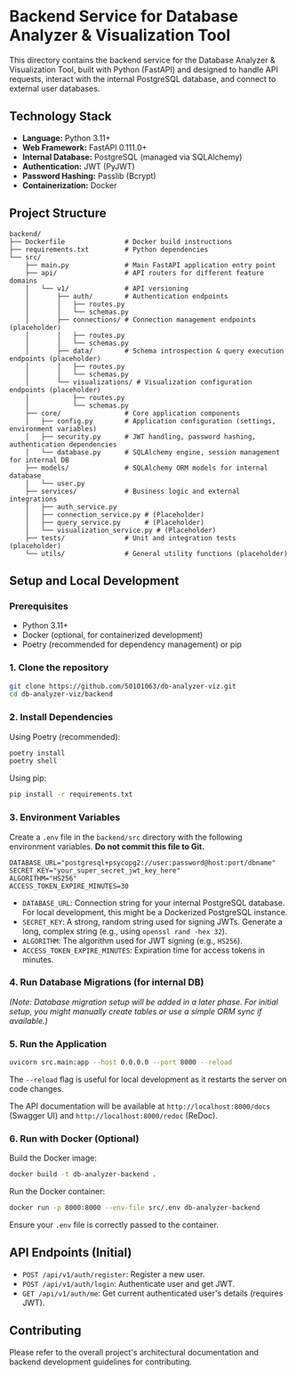 # Backend Service for Database Analyzer & Visualization Tool

This directory contains the backend service for the Database Analyzer & Visualization Tool, built with Python (FastAPI) and designed to handle API requests, interact with the internal PostgreSQL database, and connect to external user databases.

## Technology Stack

*   **Language:** Python 3.11+
*   **Web Framework:** FastAPI 0.111.0+
*   **Internal Database:** PostgreSQL (managed via SQLAlchemy)
*   **Authentication:** JWT (PyJWT)
*   **Password Hashing:** Passlib (Bcrypt)
*   **Containerization:** Docker

## Project Structure

```
backend/
├── Dockerfile               # Docker build instructions
├── requirements.txt         # Python dependencies
└── src/
    ├── main.py              # Main FastAPI application entry point
    ├── api/                 # API routers for different feature domains
    │   └── v1/              # API versioning
    │       ├── auth/        # Authentication endpoints
    │       │   ├── routes.py
    │       │   └── schemas.py
    │       ├── connections/ # Connection management endpoints (placeholder)
    │       │   ├── routes.py
    │       │   └── schemas.py
    │       ├── data/        # Schema introspection & query execution endpoints (placeholder)
    │       │   ├── routes.py
    │       │   └── schemas.py
    │       └── visualizations/ # Visualization configuration endpoints (placeholder)
    │           ├── routes.py
    │           └── schemas.py
    ├── core/                # Core application components
    │   ├── config.py        # Application configuration (settings, environment variables)
    │   ├── security.py      # JWT handling, password hashing, authentication dependencies
    │   └── database.py      # SQLAlchemy engine, session management for internal DB
    ├── models/              # SQLAlchemy ORM models for internal database
    │   └── user.py
    ├── services/            # Business logic and external integrations
    │   ├── auth_service.py
    │   ├── connection_service.py # (Placeholder)
    │   ├── query_service.py      # (Placeholder)
    │   └── visualization_service.py # (Placeholder)
    ├── tests/               # Unit and integration tests (placeholder)
    └── utils/               # General utility functions (placeholder)
```

## Setup and Local Development

### Prerequisites

*   Python 3.11+
*   Docker (optional, for containerized development)
*   Poetry (recommended for dependency management) or pip

### 1. Clone the repository

```bash
git clone https://github.com/50101063/db-analyzer-viz.git
cd db-analyzer-viz/backend
```

### 2. Install Dependencies

Using Poetry (recommended):

```bash
poetry install
poetry shell
```

Using pip:

```bash
pip install -r requirements.txt
```

### 3. Environment Variables

Create a `.env` file in the `backend/src` directory with the following environment variables. **Do not commit this file to Git.**

```env
DATABASE_URL="postgresql+psycopg2://user:password@host:port/dbname"
SECRET_KEY="your_super_secret_jwt_key_here"
ALGORITHM="HS256"
ACCESS_TOKEN_EXPIRE_MINUTES=30
```

*   `DATABASE_URL`: Connection string for your internal PostgreSQL database. For local development, this might be a Dockerized PostgreSQL instance.
*   `SECRET_KEY`: A strong, random string used for signing JWTs. Generate a long, complex string (e.g., using `openssl rand -hex 32`).
*   `ALGORITHM`: The algorithm used for JWT signing (e.g., `HS256`).
*   `ACCESS_TOKEN_EXPIRE_MINUTES`: Expiration time for access tokens in minutes.

### 4. Run Database Migrations (for internal DB)

*(Note: Database migration setup will be added in a later phase. For initial setup, you might manually create tables or use a simple ORM sync if available.)*

### 5. Run the Application

```bash
uvicorn src.main:app --host 0.0.0.0 --port 8000 --reload
```

The `--reload` flag is useful for local development as it restarts the server on code changes.

The API documentation will be available at `http://localhost:8000/docs` (Swagger UI) and `http://localhost:8000/redoc` (ReDoc).

### 6. Run with Docker (Optional)

Build the Docker image:

```bash
docker build -t db-analyzer-backend .
```

Run the Docker container:

```bash
docker run -p 8000:8000 --env-file src/.env db-analyzer-backend
```

Ensure your `.env` file is correctly passed to the container.

## API Endpoints (Initial)

*   `POST /api/v1/auth/register`: Register a new user.
*   `POST /api/v1/auth/login`: Authenticate user and get JWT.
*   `GET /api/v1/auth/me`: Get current authenticated user's details (requires JWT).

## Contributing

Please refer to the overall project's architectural documentation and backend development guidelines for contributing.
